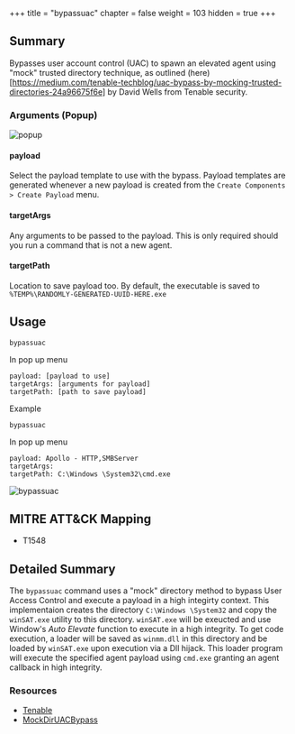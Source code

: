 +++
title = "bypassuac"
chapter = false
weight = 103
hidden = true
+++

## Summary

Bypasses user account control (UAC) to spawn an elevated agent using "mock" trusted directory technique, as outlined (here)[https://medium.com/tenable-techblog/uac-bypass-by-mocking-trusted-directories-24a96675f6e] by David Wells from Tenable security.

### Arguments (Popup)

![popup](../images/bypassuac01.png)

#### payload
Select the payload template to use with the bypass. Payload templates are generated whenever a new payload is created from the `Create Components > Create Payload` menu.

#### targetArgs
Any arguments to be passed to the payload. This is only required should you run a command that is not a new agent.

#### targetPath
Location to save payload too. By default, the executable is saved to `%TEMP%\RANDOMLY-GENERATED-UUID-HERE.exe`

## Usage
```
bypassuac
```
In pop up menu
```
payload: [payload to use]
targetArgs: [arguments for payload]
targetPath: [path to save payload]
```
Example
```
bypassuac
```
In pop up menu
```
payload: Apollo - HTTP,SMBServer
targetArgs:
targetPath: C:\Windows \System32\cmd.exe
```

![bypassuac](../images/bypassuac02.png)

## MITRE ATT&CK Mapping

- T1548

## Detailed Summary
The `bypassuac` command uses a "mock" directory method to bypass User Access Control and execute a payload in a high integirty context. This implementaion creates the directory `C:\Windows \System32` and copy the `winSAT.exe` utility to this directory. `winSAT.exe` will be exeucted and use Window's _Auto Elevate_ function to execute in a high integrity. To get code execution, a loader will be saved as `winmm.dll` in this directory and be loaded by `winSAT.exe` upon execution via a Dll hijack. This loader program will execute the specified agent payload using `cmd.exe` granting an agent callback in high integrity. 

### Resources
- [Tenable](https://medium.com/tenable-techblog/uac-bypass-by-mocking-trusted-directories-24a96675f6e)
- [MockDirUACBypass](https://github.com/matterpreter/OffensiveCSharp/tree/master/MockDirUACBypass)
